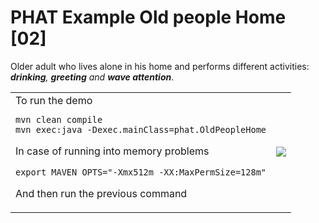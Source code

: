 # PHAT Example Old people Home [02]
Older adult who lives alone in his home and performs different activities: <i><b>drinking</b>, <b>greeting</b> and <b>wave attention</b></i>.

<table style="border:none;">
<tr>
    <td>  
To run the demo

```
mvn clean compile
mvn exec:java -Dexec.mainClass=phat.OldPeopleHome
```
In case of running into memory problems
```
export MAVEN_OPTS="-Xmx512m -XX:MaxPermSize=128m"
```
And then run the previous command
    </td>
    <td>
        <img src="https://github.com/mfcardenas/phat_example_oph01/blob/master/img/img_older_people_home.png" />
    </td>
</tr>
</table>